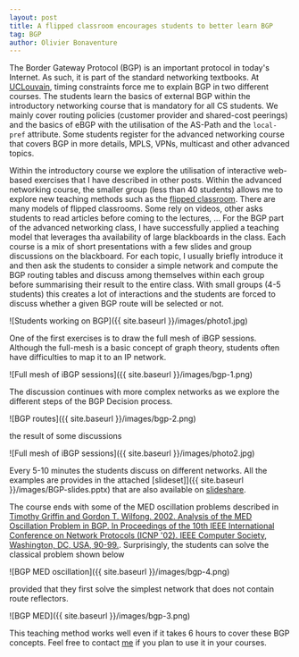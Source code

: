 ```yaml
---
layout: post
title: A flipped classroom encourages students to better learn BGP
tag: BGP
author: Olivier Bonaventure
---
```


The Border Gateway Protocol (BGP) is an important protocol in today's
Internet. As such, it is part of the standard networking textbooks. At
[UCLouvain](https://www.uclouvain.be), timing constraints force me to
explain BGP in two different courses. The students learn the basics
of external BGP within the introductory networking course that is
mandatory for all CS students. We mainly cover routing policies
(customer provider and shared-cost peerings) and the basics of eBGP
with the utilisation of the AS-Path and the `local-pref`
attribute. Some students register for the advanced networking
course that covers BGP in more details, MPLS, VPNs, multicast and
other advanced topics.

Within the introductory course we explore the utilisation of
interactive web-based exercises that I have described in other
posts. Within the advanced networking course, the smaller group (less
than 40 students) allows me to explore new teaching methods such as
the
[flipped classroom](https://en.wikipedia.org/wiki/Flipped_classroom). There
are many models of flipped classrooms. Some rely on videos, other asks
students to read articles before coming to the lectures, ... For the
BGP part of the advanced networking class, I have successfully applied
a teaching model that leverages tha availability of large blackboards
in the class. Each course is a mix of short presentations with a few
slides and group discussions on the blackboard. For each topic, I
usually briefly introduce it and then ask the students to consider a
simple network and compute the BGP routing tables and discuss among
themselves within each group before summarising their result to the
entire class. With small groups (4-5 students) this creates a lot of
interactions and the students are forced to discuss whether a given
BGP route will be selected or not.

![Students working on BGP]({{ site.baseurl }}/images/photo1.jpg)


One of the first exercises is to
draw the full mesh of iBGP sessions. Although the full-mesh is a basic
concept of graph theory, students often have difficulties to map it to
an IP network.


![Full mesh of iBGP sessions]({{ site.baseurl }}/images/bgp-1.png)



The discussion continues with more complex networks as we explore the
different steps of the BGP Decision process.

![BGP routes]({{ site.baseurl }}/images/bgp-2.png)

the result of some discussions

![Full mesh of iBGP sessions]({{ site.baseurl }}/images/photo2.jpg) 

Every 5-10 minutes the students discuss on different networks. All the
examples are provides in the attached [slideset]]({{ site.baseurl
}}/images/BGP-slides.pptx) that are also available on
[slideshare](https://www.slideshare.net/obonaventure/bgp-advanced-topics).

The course ends with some of the MED oscillation problems described in
[Timothy Griffin and Gordon T. Wilfong. 2002. Analysis of the MED Oscillation Problem in BGP. In Proceedings of the 10th IEEE International Conference on Network Protocols (ICNP '02). IEEE Computer Society, Washington, DC, USA, 90-99.](https://www.ieee-icnp.org/2002/papers/2002-9.pdf). Surprisingly,
the students can solve the classical problem shown below

![BGP MED oscillation]({{ site.baseurl }}/images/bgp-4.png)

provided that they first solve the simplest network that does not
contain route reflectors.

![BGP MED]({{ site.baseurl }}/images/bgp-3.png)

This teaching method works well even if it takes 6 hours to cover
these BGP concepts. Feel free to contact
[me](https://perso.uclouvain.be/olivier.bonaventure/blog/html/pages/bio.html)
if you plan to use it in your courses.
